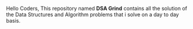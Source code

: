 Hello Coders,
           This repository named **DSA Grind** contains all the solution of the Data Structures and Algorithm problems that i solve on a day to day basis.
